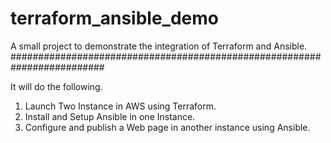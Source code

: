 # terraform_ansible_demo
A small project to demonstrate the integration of Terraform and Ansible.
#########################################################################

It will do the following.
1. Launch Two Instance in AWS using Terraform.
2. Install and Setup Ansible in one Instance.
3. Configure and publish a Web page in another instance using Ansible.
